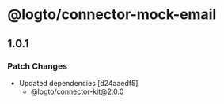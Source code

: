 # @logto/connector-mock-email

## 1.0.1

### Patch Changes

- Updated dependencies [d24aaedf5]
  - @logto/connector-kit@2.0.0
